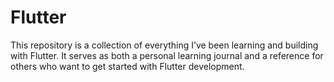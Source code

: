 # Flutter
This repository is a collection of everything I’ve been learning and building with Flutter. It serves as both a personal learning journal and a reference for others who want to get started with Flutter development.

